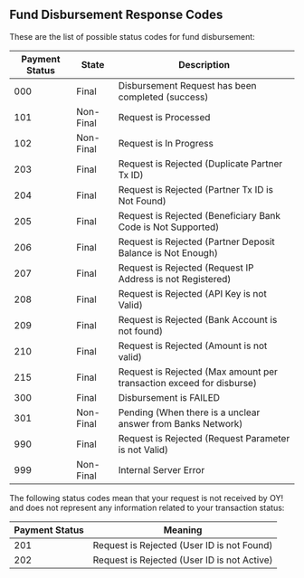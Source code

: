 ## Fund Disbursement Response Codes

These are the list of possible status codes for fund disbursement:

Payment Status | State | Description
---------- | ------- | -------
000 | Final | Disbursement Request has been completed (success)
101 | Non-Final | Request is Processed
102 | Non-Final | Request is In Progress
203 | Final | Request is Rejected (Duplicate Partner Tx ID)
204 | Final | Request is Rejected (Partner Tx ID is Not Found)
205 | Final | Request is Rejected (Beneficiary Bank Code is Not Supported)
206 | Final | Request is Rejected (Partner Deposit Balance is Not Enough)
207 | Final | Request is Rejected (Request IP Address is not Registered)
208 | Final | Request is Rejected (API Key is not Valid)
209 | Final | Request is Rejected (Bank Account is not found)
210 | Final | Request is Rejected (Amount is not valid)
215 | Final | Request is Rejected (Max amount per transaction exceed for disburse)
300 | Final | Disbursement is FAILED
301 | Non-Final | Pending (When there is a unclear answer from Banks Network)
990 | Final | Request is Rejected (Request Parameter is not Valid)
999 | Non-Final | Internal Server Error

The following status codes mean that your request is not received by OY! and does not represent any information related to your transaction status:

Payment Status | Meaning
---------- | -------
201 | Request is Rejected (User ID is not Found)
202 | Request is Rejected (User ID is not Active)
